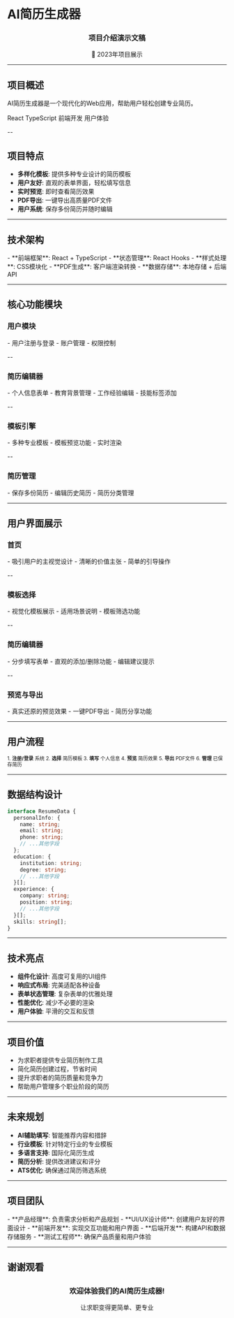 # AI简历生成器

<div style="text-align: center">
  <h3>项目介绍演示文稿</h3>
</div>

<div style="text-align: center">
📅 2023年项目展示
</div>

---

## 项目概述

AI简历生成器是一个现代化的Web应用，帮助用户轻松创建专业简历。

<div>
  <span class="skill-tag">React</span>
  <span class="skill-tag">TypeScript</span>
  <span class="skill-tag">前端开发</span>
  <span class="skill-tag">用户体验</span>
</div>

--

## 项目特点

- **多样化模板**: 提供多种专业设计的简历模板
- **用户友好**: 直观的表单界面，轻松填写信息
- **实时预览**: 即时查看简历效果
- **PDF导出**: 一键导出高质量PDF文件
- **用户系统**: 保存多份简历并随时编辑

---

## 技术架构

<div class="timeline-item">
- **前端框架**: React + TypeScript
- **状态管理**: React Hooks
- **样式处理**: CSS模块化
- **PDF生成**: 客户端渲染转换
- **数据存储**: 本地存储 + 后端API
</div>

---

## 核心功能模块

### <span class="highlight">用户模块</span>

<div class="timeline-item">
- 用户注册与登录
- 账户管理
- 权限控制
</div>

--

### <span class="highlight">简历编辑器</span>

<div class="timeline-item">
- 个人信息表单
- 教育背景管理
- 工作经验编辑
- 技能标签添加
</div>

--

### <span class="highlight">模板引擎</span>

<div class="timeline-item">
- 多种专业模板
- 模板预览功能
- 实时渲染
</div>

--

### <span class="highlight">简历管理</span>

<div class="timeline-item">
- 保存多份简历
- 编辑历史简历
- 简历分类管理
</div>

---

## 用户界面展示

### <span class="highlight">首页</span>

<div class="timeline-item">
- 吸引用户的主视觉设计
- 清晰的价值主张
- 简单的引导操作
</div>

--

### <span class="highlight">模板选择</span>

<div class="timeline-item">
- 视觉化模板展示
- 适用场景说明
- 模板筛选功能
</div>

--

### <span class="highlight">简历编辑器</span>

<div class="timeline-item">
- 分步填写表单
- 直观的添加/删除功能
- 编辑建议提示
</div>

--

### <span class="highlight">预览与导出</span>

<div class="timeline-item">
- 真实还原的预览效果
- 一键PDF导出
- 简历分享功能
</div>

---

## 用户流程

<div style="font-size: 0.8em; line-height: 1.3;">
1. <strong>注册/登录</strong> 系统
2. <strong>选择</strong> 简历模板
3. <strong>填写</strong> 个人信息
4. <strong>预览</strong> 简历效果
5. <strong>导出</strong> PDF文件
6. <strong>管理</strong> 已保存简历
</div>

---

## 数据结构设计

```typescript
interface ResumeData {
  personalInfo: {
    name: string;
    email: string;
    phone: string;
    // ...其他字段
  };
  education: {
    institution: string;
    degree: string;
    // ...其他字段
  }[];
  experience: {
    company: string;
    position: string;
    // ...其他字段
  }[];
  skills: string[];
}
```

---

## 技术亮点

- **组件化设计**: 高度可复用的UI组件
- **响应式布局**: 完美适配各种设备
- **表单状态管理**: 复杂表单的优雅处理
- **性能优化**: 减少不必要的渲染
- **用户体验**: 平滑的交互和反馈

---

## 项目价值

- 为求职者提供专业简历制作工具
- 简化简历创建过程，节省时间
- 提升求职者的简历质量和竞争力
- 帮助用户管理多个职业阶段的简历

---

## 未来规划

- **AI辅助填写**: 智能推荐内容和措辞
- **行业模板**: 针对特定行业的专业模板
- **多语言支持**: 国际化简历生成
- **简历分析**: 提供改进建议和评分
- **ATS优化**: 确保通过简历筛选系统

---

## 项目团队

<div class="timeline-item">
- **产品经理**: 负责需求分析和产品规划
- **UI/UX设计师**: 创建用户友好的界面设计
- **前端开发**: 实现交互功能和用户界面
- **后端开发**: 构建API和数据存储服务
- **测试工程师**: 确保产品质量和用户体验
</div>

---

## 谢谢观看

<div style="text-align: center; margin-top: 2em">
  <h3>欢迎体验我们的AI简历生成器!</h3>
  <p>让求职变得更简单、更专业</p>
</div> 
